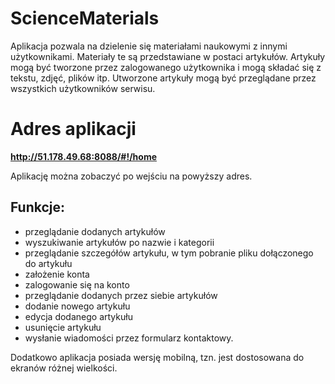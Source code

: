 # ScienceMaterials

Aplikacja pozwala na dzielenie się materiałami naukowymi z innymi użytkownikami. Materiały te są przedstawiane w postaci artykułów. Artykuły mogą być tworzone przez zalogowanego użytkownika i mogą składać się z tekstu, zdjęć, plików itp. Utworzone artykuły mogą być przeglądane przez wszystkich użytkowników serwisu.

# Adres aplikacji
**http://51.178.49.68:8088/#!/home**

Aplikację można zobaczyć po wejściu na powyższy adres.

## Funkcje:
 - przeglądanie dodanych artykułów
 - wyszukiwanie artykułów po nazwie i kategorii
 - przeglądanie szczegółów artykułu, w tym pobranie pliku dołączonego do artykułu
 - założenie konta
 - zalogowanie się na konto 
 - przeglądanie dodanych przez siebie artykułów
 - dodanie nowego artykułu
 - edycja dodanego artykułu
 - usunięcie artykułu
 - wysłanie wiadomości przez formularz kontaktowy.
 
 Dodatkowo aplikacja posiada wersję mobilną, tzn. jest dostosowana do ekranów różnej wielkości. 

